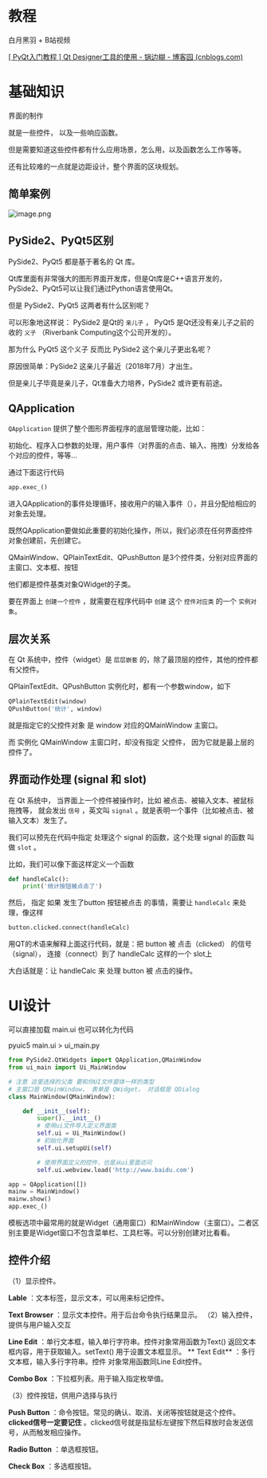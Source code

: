 # 教程

白月黑羽 + B站视频


[[ PyQt入门教程 ] Qt Designer工具的使用 - 锅边糊 - 博客园 (cnblogs.com)](https://www.cnblogs.com/linyfeng/p/11223707.html)



# 基础知识


界面的制作

就是一些控件， 以及一些响应函数。

但是需要知道这些控件都有什么应用场景，怎么用，以及函数怎么工作等等。

还有比较难的一点就是边距设计，整个界面的区块规划。

## 简单案例

![image.png](./assets/image.png)


## PySide2、PyQt5区别

PySide2、PyQt5 都是基于著名的 Qt 库。

Qt库里面有非常强大的图形界面开发库，但是Qt库是C++语言开发的，PySide2、PyQt5可以让我们通过Python语言使用Qt。

但是 PySide2、PyQt5 这两者有什么区别呢？

可以形象地这样说： PySide2 是Qt的 `亲儿子` ， PyQt5 是Qt还没有亲儿子之前的收的 `义子` （Riverbank Computing这个公司开发的）。

那为什么 PyQt5 这个义子 反而比 PySide2 这个亲儿子更出名呢？

原因很简单：PySide2 这亲儿子最近（2018年7月）才出生。

但是亲儿子毕竟是亲儿子，Qt准备大力培养，PySide2 或许更有前途。


## QApplication

`QApplication` 提供了整个图形界面程序的底层管理功能，比如：

初始化、程序入口参数的处理，用户事件（对界面的点击、输入、拖拽）分发给各个对应的控件，等等…

通过下面这行代码

```py
app.exec_()
```

进入QApplication的事件处理循环，接收用户的输入事件（），并且分配给相应的对象去处理。


既然QApplication要做如此重要的初始化操作，所以，我们必须在任何界面控件对象创建前，先创建它。

QMainWindow、QPlainTextEdit、QPushButton 是3个控件类，分别对应界面的主窗口、文本框、按钮

他们都是控件基类对象QWidget的子类。

要在界面上 `创建一个控件` ，就需要在程序代码中 `创建` 这个 `控件对应类` 的一个 `实例对象`。


## 层次关系


在 Qt 系统中，控件（widget）是 `层层嵌套` 的，除了最顶层的控件，其他的控件都有父控件。

QPlainTextEdit、QPushButton 实例化时，都有一个参数window，如下

```py
QPlainTextEdit(window)
QPushButton('统计', window)
```

就是指定它的父控件对象 是 window 对应的QMainWindow 主窗口。

而 实例化 QMainWindow 主窗口时，却没有指定 父控件， 因为它就是最上层的控件了。



## 界面动作处理 (signal 和 slot)



在 Qt 系统中， 当界面上一个控件被操作时，比如 被点击、被输入文本、被鼠标拖拽等， 就会发出 `信号` ，英文叫 `signal` 。就是表明一个事件（比如被点击、被输入文本）发生了。

我们可以预先在代码中指定 处理这个 signal 的函数，这个处理 signal 的函数 叫做 `slot` 。

比如，我们可以像下面这样定义一个函数

```py
def handleCalc():
    print('统计按钮被点击了')
```

然后， 指定 如果 发生了button 按钮被点击 的事情，需要让 `handleCalc` 来处理，像这样

```py
button.clicked.connect(handleCalc)
```

用QT的术语来解释上面这行代码，就是：把 button 被 点击（clicked） 的信号（signal）， 连接（connect）到了 handleCalc 这样的一个 slot上

大白话就是：让 handleCalc 来 处理 button 被 点击的操作。



# UI设计

可以直接加载 main.ui  也可以转化为代码

pyuic5 main.ui > ui_main.py

```python
from PySide2.QtWidgets import QApplication,QMainWindow
from ui_main import Ui_MainWindow

# 注意 这里选择的父类 要和你UI文件窗体一样的类型
# 主窗口是 QMainWindow， 表单是 QWidget， 对话框是 QDialog
class MainWindow(QMainWindow):

    def __init__(self):
        super().__init__()
        # 使用ui文件导入定义界面类
        self.ui = Ui_MainWindow()
        # 初始化界面
        self.ui.setupUi(self)

        # 使用界面定义的控件，也是从ui里面访问
        self.ui.webview.load('http://www.baidu.com')

app = QApplication([])
mainw = MainWindow()
mainw.show()
app.exec_()
```



模板选项中最常用的就是Widget（通用窗口）和MainWindow（主窗口）。二者区别主要是Widget窗口不包含菜单栏、工具栏等。可以分别创建对比看看。


## 控件介绍

（1）显示控件。

   **Lable** ：文本标签，显示文本，可以用来标记控件。

   **Text Browser** ：显示文本控件。用于后台命令执行结果显示。
（2）输入控件，提供与用户输入交互

   **Line Edit** ：单行文本框，输入单行字符串。控件对象常用函数为Text() 返回文本框内容，用于获取输入。setText() 用于设置文本框显示。
**     Text Edit** ：多行文本框，输入多行字符串。控件 对象常用函数同Line Edit控件。

**Combo Box** ：下拉框列表。用于输入指定枚举值。

（3）控件按钮，供用户选择与执行

**Push Button** ：命令按钮。常见的确认、取消、关闭等按钮就是这个控件。 **clicked信号一定要记住** 。clicked信号就是指鼠标左键按下然后释放时会发送信号，从而触发相应操作。

 **Radio Button** ：单选框按钮。

 **Check Box** ：多选框按钮。
